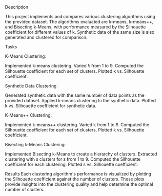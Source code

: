 Description

This project implements and compares various clustering algorithms using the provided dataset. The algorithms evaluated are k-means, k-means++, and Bisecting k-Means, with performance measured by the Silhouette coefficient for different values of k. Synthetic data of the same size is also generated and clustered for comparison.

Tasks

K-Means Clustering:

Implemented k-means clustering.
Varied 𝑘 from 1 to 9.
Computed the Silhouette coefficient for each set of clusters.
Plotted k vs. Silhouette coefficient.


Synthetic Data Clustering:

Generated synthetic data with the same number of data points as the provided dataset.
Applied k-means clustering to the synthetic data.
Plotted k vs. Silhouette coefficient for synthetic data.


K-Means++ Clustering:

Implemented k-means++ clustering.
Varied k from 1 to 9.
Computed the Silhouette coefficient for each set of clusters.
Plotted k vs. Silhouette coefficient.


Bisecting k-Means Clustering:

Implemented Bisecting k-Means to create a hierarchy of clusters.
Extracted clustering with s clusters for s from 1 to 9.
Computed the Silhouette coefficient for each clustering.
Plotted s vs. Silhouette coefficient.


Results
Each clustering algorithm's performance is visualized by plotting the Silhouette coefficient against the number of clusters. These plots provide insights into the clustering quality and help determine the optimal number of clusters.


